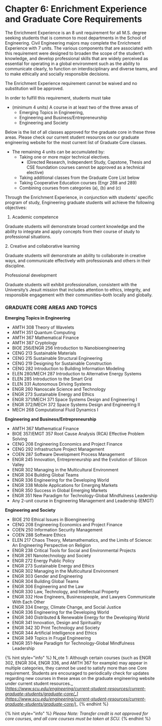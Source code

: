 # Chapter 6: Enrichment Experience and Graduate Core Requirements

The Enrichment Experience is an 8 unit requirement for all M.S. degree seeking students that is common to most departments in the School of Engineering. Civil Engineering majors may complete the Enrichment Experience with 7 units. The various components that are associated with this requirement were designed to broaden the scope of the student’s knowledge, and develop professional skills that are widely perceived as essential for operating in a global environment such as the ability to communicate clearly, to function on interdisciplinary and diverse teams, and to make ethically and socially responsible decisions.

The Enrichment Experience requirement cannot be waived and no substitution will be approved.

In order to fulfill this requirement, students must take

* (minimum 4 units) A course in at least two of the three areas of&#x20;
  * Emerging Topics in Engineering,&#x20;
  * Engineering and Business/Entrepreneurship&#x20;
  * Engineering and Society

Below is the list of all classes approved for the graduate core in these three areas. Please check our current student resources on our graduate engineering website for the most current list of Graduate Core classes.

* The remaining 4 units can be accumulated by:&#x20;
  * Taking one or more major technical electives.&#x20;
    * (Directed Research, Independent Study, Capstone, Thesis and CSE foundation courses cannot be approved as a technical elective)&#x20;
  * Taking additional classes from the Graduate Core List below&#x20;
  * Taking Cooperative Education courses (Engr 288 and 289)&#x20;
  * Combining courses from categories (a), (b) and (c)

Through the Enrichment Experience, in conjunction with students’ specific program of study, Engineering graduate students will achieve the following objectives:



1. Academic competence&#x20;

Graduate students will demonstrate broad content knowledge and the ability to integrate and apply concepts from their course of study to professional situations.

2\. Creative and collaborative learning&#x20;

Graduate students will demonstrate an ability to collaborate in creative ways, and communicate effectively with professionals and others in their discipline.

Professional development&#x20;

Graduate students will exhibit professionalism, consistent with the University’s Jesuit mission that includes attention to ethics, integrity, and responsible engagement with their communities–both locally and globally.

### GRADUATE CORE AREAS AND TOPICS&#x20;

**Emerging Topics in Engineering**&#x20;

* AMTH 308 Theory of Wavelets&#x20;
* AMTH 351 Quantum Computing&#x20;
* AMTH 367 Mathematical Finance&#x20;
* AMTH 387 Cryptology&#x20;
* BIOE 256/ENGR 256 Introduction to Nanobioengineering&#x20;
* CENG 213 Sustainable Materials&#x20;
* CENG 215 Sustainable Structural Engineering&#x20;
* CENG 219 Designing for Sustainable Construction&#x20;
* CENG 282 Introduction to Building Information Modeling&#x20;
* ELEN 280/MECH 287 Introduction to Alternative Energy Systems&#x20;
* ELEN 285 Introduction to the Smart Grid&#x20;
* ELEN 331 Autonomous Driving Systems&#x20;
* ENGR 260 Nanoscale Science and Technology&#x20;
* ENGR 273 Sustainable Energy and Ethics&#x20;
* ENGR 371/MECH 371 Space Systems Design and Engineering I&#x20;
* ENGR 372/MECH 372 Space Systems Design and Engineering II&#x20;
* MECH 268 Computational Fluid Dynamics I&#x20;

**Engineering and Business/Entrepreneurship**&#x20;

* AMTH 367 Mathematical Finance&#x20;
* BIOE 357/EMGT 357 Root Cause Analysis (RCA) Effective Problem Solving&#x20;
* CENG 208 Engineering Economics and Project Finance&#x20;
* CENG 292 Infrastructure Project Management&#x20;
* COEN 287 Software Development Process Management&#x20;
* ENGR 245 Innovation, Entrepreneurship and the Evolution of Silicon Valley&#x20;
* ENGR 302 Managing in the Multicultural Environment&#x20;
* ENGR 304 Building Global Teams&#x20;
* ENGR 336 Engineering for the Developing World&#x20;
* ENGR 338 Mobile Applications for Emerging Markets&#x20;
* ENGR 350 Success in Global Emerging Markets&#x20;
* ENGR 351 New Paradigm for Technology-Global Mindfulness Leadership&#x20;
* Any 2-unit course in Engineering Management and Leadership (EMGT)&#x20;

**Engineering and Society**&#x20;

* BIOE 210 Ethical Issues in Bioengineering&#x20;
* CENG 208 Engineering Economics and Project Finance&#x20;
* COEN 250 Information Security Management&#x20;
* COEN 288 Software Ethics&#x20;
* ELEN 217 Chaos Theory, Metamathematics, and the Limits of Science: An Engineering Perspective on Religion&#x20;
* ENGR 238 Critical Tools for Social and Environmental Projects&#x20;
* ENGR 261 Nanotechnology and Society&#x20;
* ENGR 272 Energy Public Policy&#x20;
* ENGR 273 Sustainable Energy and Ethics&#x20;
* ENGR 302 Managing in the Multicultural Environment&#x20;
* ENGR 303 Gender and Engineering&#x20;
* ENGR 304 Building Global Teams&#x20;
* ENGR 306 Engineering and the Law&#x20;
* ENGR 330 Law, Technology, and Intellectual Property&#x20;
* ENGR 332 How Engineers, Businesspeople, and Lawyers Communicate With Each Other&#x20;
* ENGR 334 Energy, Climate Change, and Social Justice&#x20;
* ENGR 336 Engineering for the Developing World&#x20;
* ENGR 340 Distributed & Renewable Energy for the Developing World&#x20;
* ENGR 341 Innovation, Design and Spirituality&#x20;
* ENGR 342 3D Print Technology and Society&#x20;
* ENGR 344 Artificial Intelligence and Ethics&#x20;
* ENGR 349 Topics in Frugal Engineering&#x20;
* ENGR 351-New Paradigm for Technology-Global Mindfulness Leadership

{% hint style="info" %}
N_ote 1: Although certain courses (such as ENGR 302, ENGR 304, ENGR 336, and AMTH 367 for example) may appear in multiple categories, they cannot be used to satisfy more than one Core requirement. Students are encouraged to periodically check for updates regarding new courses in these areas on the graduate engineering website under current student resources._ [_https://www.scu.edu/engineering/current-student-resources/current-graduate-students/graduate-core/_](https://www.scu.edu/engineering/current-student-resources/current-graduate-students/graduate-core/)__
{% endhint %}

{% hint style="info" %}
_Please Note: Transfer credit is not approved for core courses, and all core courses must be taken at SCU._
{% endhint %}


